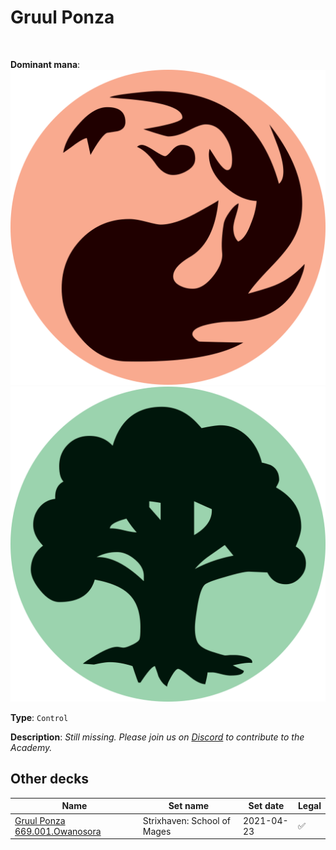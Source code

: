 <!-- This page is automatically generated by Myr: do not update it manually. Changes directly applied here will be lost. -->
# Gruul Ponza
<br/>


**Dominant mana**: <img src="../resources/images/mana/R.png" class="dominant-mana-icon"/> <img src="../resources/images/mana/G.png" class="dominant-mana-icon"/>

**Type**: `Control`

**Description**: _Still missing. Please join us on [Discord](https://discord.gg/fYQbpjjkQ3) to contribute to the Academy._








## **Other decks**

| Name | Set name | Set date | Legal |
| -----| -------- | -------- | ----- |
| [Gruul Ponza 669.001.Owanosora](https://www.mtggoldfish.com/deck/4793485) | Strixhaven: School of Mages | 2021-04-23 | ✅ |





